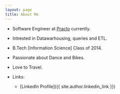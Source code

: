 ```yaml
---
layout: page
title: About Me
---
```


* Software Engineer at [Practo](https://www.practo.com) currently.
* Intrested in Datawarhousing, queries and ETL.
* B.Tech [Information Science] Class of 2014. 
* Passionate about Dance and Bikes.
* Love to Travel.

* Links:
    * [LinkedIn Profile]({{ site.author.linkedin_link }})

